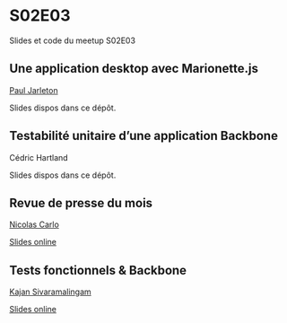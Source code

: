 # S02E03

Slides et code du meetup S02E03

Une application desktop avec Marionette.js
-----------------------------------
[Paul Jarleton](https://twitter.com/sarlam_j)

Slides dispos dans ce dépôt.

Testabilité unitaire d’une application Backbone
-------------------------------
Cédric Hartland

Slides dispos dans ce dépôt.

Revue de presse du mois
-----------------------
[Nicolas Carlo](https://twitter.com/nicoespeon)

[Slides online](http://slides.com/nicoespeon/backbonejs-paris-s02e03-press-review#/)

Tests fonctionnels & Backbone
-------------------------------
[Kajan Sivaramalingam](https://twitter.com/kajansiva)

[Slides online](http://slides.com/kajansiva/tests-fonctionnels-22062016#/)

